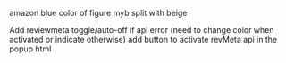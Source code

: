 

amazon blue color of figure myb split with beige

Add reviewmeta toggle/auto-off if api error (need to change color when activated or indicate otherwise)
add button to activate revMeta api in the popup html
